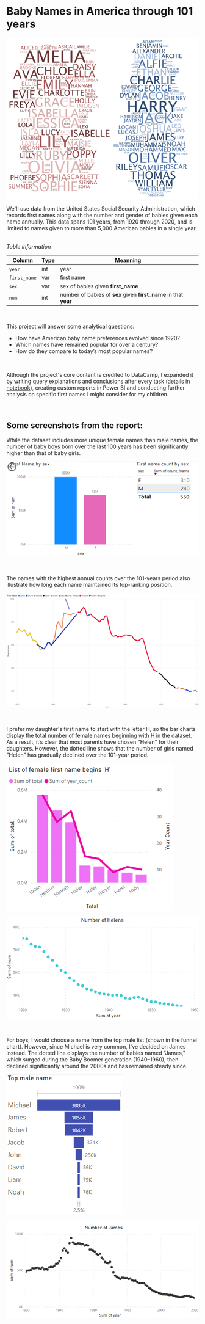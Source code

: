 # Baby Names in America through 101 years

![image.png](/baby-names/Images/names.png)

<p> We'll use data from the United States Social Security Administration, which records first names along with the number and gender of babies given each name annually. This data spans 101 years, from 1920 through 2020, and is limited to names given to more than 5,000 American babies in a single year. </p>


<br> *Table information*

| Column      | Type | Meanning       |
|-------------|-----|------------|
| <code>year</code>    | int  | year   |
| <code>first_name</code>  | var  | first name |
| <code>sex</code> | var  | sex of babies given **first_name** |
| <code>num</code> | int  | number of babies of **sex** given **first_name** in that **year** |

<br>

This project will answer some analytical questions:
* How have American baby name preferences evolved since 1920?
* Which names have remained popular for over a century?
* How do they compare to today’s most popular names?

<br>

Although the project's core content is credited to DataCamp, I expanded it by writing query explanations and conclusions after every task (details in [notebook](https://github.com/LucyPham-Data/Personal-Projects/blob/main/baby-names/notebook.ipynb)), creating custom reports in Power BI and conducting further analysis on specific first names I might consider for my children.

<br>

## Some screenshots from the report:

While the dataset includes more unique female names than male names, the number of baby boys born over the last 100 years has been significantly higher than that of baby girls.

![image.png](/baby-names/Images/chart_6.png)

<br>

The names with the highest annual counts over the 101-years period also illustrate how long each name maintained its top-ranking position.

![image.png](/baby-names/Images/chart_7.png)

<br>

I prefer my daughter's first name to start with the letter H, so the bar charts display the total number of female names beginning with H in the dataset. As a result, it’s clear that most parents have chosen "Helen" for their daughters. However, the dotted line shows that the number of girls named "Helen" has gradually declined over the 101-year period.

![image.png](/baby-names/Images/chart_8.png)

![image.png](/baby-names/Images/chart_9.png)

<br>

For boys, I would choose a name from the top male list (shown in the funnel chart). However, since Michael is very common, I've decided on James instead. The dotted line displays the number of babies named "James," which surged during the Baby Boomer generation (1940–1960), then declined significantly around the 2000s and has remained steady since.

![image.png](/baby-names/Images/chart_4.png)

![image.png](/baby-names/Images/chart_10.png)
